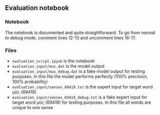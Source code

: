 ## Evaluation notebook

### Notebook
The notebook is documented and quite straightforward. To go from normal to debug mode, comment lines 12-13 and uncomment lines 16-17.

### Files
- `evaluation_script.ipynb` is the notebook
- `evaluation_input/mus.dat` is the model output
- `evaluation_input/mus_debug.dat` is a fake model output for testing purposes. In this file the model performs perfectly (100% precision, 100% probability)
- `evaluation_input/senses_69419.txt` is the expert input for target word μῦς (69419)
- `evaluation_input/senses_69419_debug.txt` is a fake expert input for target word μῦς (69419) for testing purposes. In this file all words are unique to one sense
